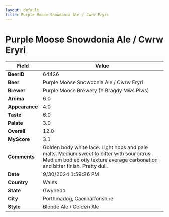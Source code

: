 ```yaml
---
layout: default
title: Purple Moose Snowdonia Ale / Cwrw Eryri
---
```


# Purple Moose Snowdonia Ale / Cwrw Eryri

| Field         | Value     |
|---------------|-----------|
| **BeerID** | 64426 |
| **Beer** | Purple Moose Snowdonia Ale / Cwrw Eryri |
| **Brewer** | Purple Moose Brewery (Y Bragdy Mŵs Piws) |
| **Aroma** | 6.0 |
| **Appearance** | 4.0 |
| **Taste** | 6.0 |
| **Palate** | 3.0 |
| **Overall** | 12.0 |
| **MyScore** | 3.1 |
| **Comments** | Golden body white lace.  Light hops and pale malts.  Medium sweet to bitter with sour citrus.  Medium bodied oily texture average carbonation and bitter finish.  Pretty dull. |
| **Date** | 9/30/2024 1:59:26 PM |
| **Country** | Wales |
| **State** | Gwynedd |
| **City** | Porthmadog, Caernarfonshire |
| **Style** | Blonde Ale / Golden Ale |
